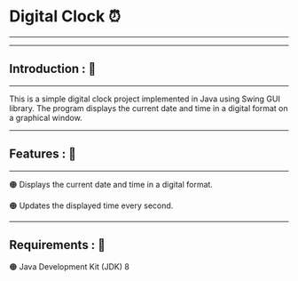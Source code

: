 # Digital Clock ⏰
---
---
## Introduction : 🫵
---
This is a simple digital clock project implemented in Java using Swing GUI library. 
The program displays the current date and time in a digital format on a graphical window.

---
## Features : 🫵
---
🟠 Displays the current date and time in a digital format.

🟠 Updates the displayed time every second.

---
## Requirements : 🫵

🟠 Java Development Kit (JDK) 8
